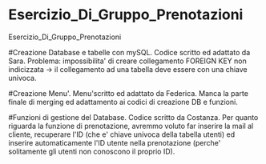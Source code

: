 # Esercizio_Di_Gruppo_Prenotazioni
Esercizio_Di_Gruppo_Prenotazioni

#Creazione Database e tabelle con mySQL.
Codice scritto ed adattato da Sara.
Problema:
impossibilita' di creare collegamento FOREIGN KEY non indicizzata -> il collegamento ad una tabella deve essere con una chiave univoca.

#Creazione Menu'.
Menu'scritto ed adattato da Federica. Manca la parte finale di merging ed adattamento ai codici di creazione DB e funzioni.

#Funzioni di gestione del Database.
Codice scritto da Costanza. Per quanto riguarda la funzione di prenotazione, avremmo voluto far inserire la mail al cliente,
recuperare l'ID (che e' chiave univoca della tabella utenti) ed inserire automaticamente l'ID utente nella prenotazione (perche' solitamente gli utenti non conoscono il proprio ID).